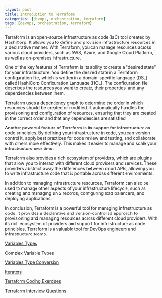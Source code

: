 ```yaml
---
layout: post
title: Introduction to Terraform
categories: [devops, orchestration, terraform]
tags: [devops, orchestration, terraform]
---
```


Terraform is an open-source infrastructure as code (IaC) tool created by HashiCorp. It allows you to define and provision infrastructure resources in a declarative manner. With Terraform, you can manage resources across various cloud providers, such as AWS, Azure, and Google Cloud Platform, as well as on-premises infrastructure.

One of the key features of Terraform is its ability to create a "desired state" for your infrastructure. You define the desired state in a Terraform configuration file, which is written in a domain-specific language (DSL) called HashiCorp Configuration Language (HCL). The configuration file describes the resources you want to create, their properties, and any dependencies between them.

Terraform uses a dependency graph to determine the order in which resources should be created or modified. It automatically handles the provisioning and configuration of resources, ensuring that they are created in the correct order and that any dependencies are satisfied.

Another powerful feature of Terraform is its support for infrastructure as code principles. By defining your infrastructure in code, you can version control it, apply best practices for code review and testing, and collaborate with others more effectively. This makes it easier to manage and scale your infrastructure over time.

Terraform also provides a rich ecosystem of providers, which are plugins that allow you to interact with different cloud providers and services. These providers abstract away the differences between cloud APIs, allowing you to write infrastructure code that is portable across different environments.

In addition to managing infrastructure resources, Terraform can also be used to manage other aspects of your infrastructure lifecycle, such as creating and managing DNS records, configuring load balancers, and deploying applications.

In conclusion, Terraform is a powerful tool for managing infrastructure as code. It provides a declarative and version-controlled approach to provisioning and managing resources across different cloud providers. With its rich ecosystem of providers and support for infrastructure as code principles, Terraform is a valuable tool for DevOps engineers and infrastructure teams.


[Variables Types](/posts/devops/orchestration/terraform/terraform-variables)

[Complex Variable Types](/posts/devops/orchestration/terraform/terraform-complex-type-variables)

[Variables Type Conversion](/posts/devops/orchestration/terraform/terraform-variable-type-conversion)


[Iterators](/posts/devops/orchestration/terraform/terraform-iterators)


[Terraform Coding Exercises](/posts/devops/orchestration/terraform/terraform-coding-exercises)

[Terraform Interview Questions](/posts/devops/orchestration/terraform/terraform-interview-questions)